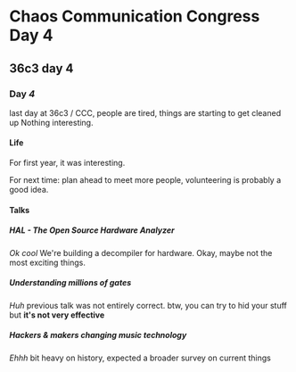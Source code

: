 # Chaos Communication Congress Day 4

## 36c3 day 4

### Day _4_

last day at 36c3 / CCC,
people are tired,
things are starting to get cleaned up
Nothing interesting.

#### Life

For first year,
it was interesting.

For next time:
plan ahead to meet more people,
volunteering is probably a good idea.

#### Talks

##### HAL - The Open Source Hardware Analyzer

_Ok cool_
We're building a decompiler for hardware.
Okay, maybe not the most exciting things.

##### Understanding millions of gates

_Huh_
previous talk was not entirely correct.
btw, you can try to hid your stuff
but **it's not very effective**

##### Hackers & makers changing music technology

_Ehhh_
bit heavy on history,
expected a broader survey on current things